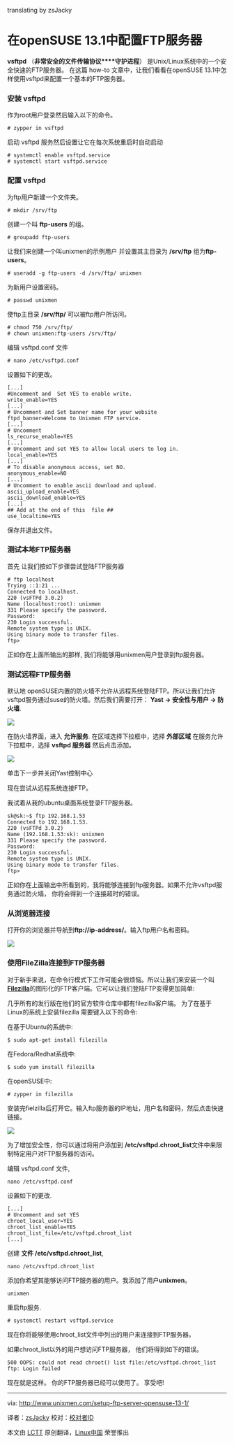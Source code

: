 translating by zsJacky

在openSUSE 13.1中配置FTP服务器
================================================================================
**vsftpd** （**非常****安全的****文件****传输****协议****守护进程**） 是Unix/Linux系统中的一个安全快速的FTP服务器。 在这篇 how-to 文章中，让我们看看在openSUSE 13.1中怎样使用vsftpd来配置一个基本的FTP服务器。

### 安装 vsftpd ###

作为root用户登录然后输入以下的命令。

    # zypper in vsftpd

启动 vsftpd 服务然后设置让它在每次系统重启时自动启动

    # systemctl enable vsftpd.service
    # systemctl start vsftpd.service

### 配置 vsftpd ###

为ftp用户新建一个文件夹。

    # mkdir /srv/ftp

创建一个叫 **ftp-users** 的组。

    # groupadd ftp-users

让我们来创建一个叫unixmen的示例用户 并设置其主目录为 **/srv/ftp** 组为**ftp-users**。

    # useradd -g ftp-users -d /srv/ftp/ unixmen

为新用户设置密码。

    # passwd unixmen

使ftp主目录 **/srv/ftp/** 可以被ftp用户所访问。 

    # chmod 750 /srv/ftp/
    # chown unixmen:ftp-users /srv/ftp/

编辑 vsftpd.conf 文件

    # nano /etc/vsftpd.conf

设置如下的更改。

    [...]
    #Uncomment and  Set YES to enable write.
    write_enable=YES
    [...]
    # Uncomment and Set banner name for your website
    ftpd_banner=Welcome to Unixmen FTP service.
    [...]
    # Uncomment
    ls_recurse_enable=YES
    [...]
    # Uncomment and set YES to allow local users to log in.
    local_enable=YES
    [...]
    # To disable anonymous access, set NO.
    anonymous_enable=NO
    [...]
    # Uncomment to enable ascii download and upload.
    ascii_upload_enable=YES
    ascii_download_enable=YES
    [...]
    ## Add at the end of this  file ##
    use_localtime=YES

保存并退出文件。

### 测试本地FTP服务器 ###

首先 让我们按如下步骤尝试登陆FTP服务器

    # ftp localhost
    Trying ::1:21 ...
    Connected to localhost.
    220 (vsFTPd 3.0.2)
    Name (localhost:root): unixmen
    331 Please specify the password.
    Password: 
    230 Login successful.
    Remote system type is UNIX.
    Using binary mode to transfer files.
    ftp>

正如你在上面所输出的那样, 我们将能够用unixmen用户登录到ftp服务器。
### 测试远程FTP服务器 ###

默认地 openSUSE内置的防火墙不允许从远程系统登陆FTP。所以让我们允许vsftpd服务通过suse的防火墙。然后我们需要打开： **Yast -> 安全性与用户 -> 防火墙**.

![](http://180016988.r.cdn77.net/wp-content/uploads/2013/11/openSUSE-12.3-Running-Oracle-VM-VirtualBox_001.jpg)

在防火墙界面，进入 **允许服务**. 在区域选择下拉框中，选择 **外部区域** 在服务允许下拉框中，选择 **vsftpd 服务器** 然后点击添加。

![](http://180016988.r.cdn77.net/wp-content/uploads/2013/11/openSUSE-12.3-Running-Oracle-VM-VirtualBox_004.jpg)

单击下一步并关闭Yast控制中心

现在尝试从远程系统连接FTP。

我试着从我的ubuntu桌面系统登录FTP服务器。

    sk@sk:~$ ftp 192.168.1.53
    Connected to 192.168.1.53.
    220 (vsFTPd 3.0.2)
    Name (192.168.1.53:sk): unixmen
    331 Please specify the password.
    Password:
    230 Login successful.
    Remote system type is UNIX.
    Using binary mode to transfer files.
    ftp>

正如你在上面输出中所看到的，我将能够连接到ftp服务器。如果不允许vsftpd服务通过防火墙， 你将会得到一个连接超时的错误。

### 从浏览器连接 ###

打开你的浏览器并导航到**ftp://ip-address/**。输入ftp用户名和密码。

![](http://180016988.r.cdn77.net/wp-content/uploads/2013/11/Index-of-ftp-192.168.1.53-Mozilla-Firefox_005.jpg)

### 使用FileZilla连接到FTP服务器 ###

对于新手来说，在命令行模式下工作可能会很烦恼。所以让我们来安装一个叫[**Filezilla**][1]的图形化的FTP客户端。它可以让我们登陆FTP变得更加简单:

几乎所有的发行版在他们的官方软件仓库中都有filezilla客户端。 为了在基于Linux的系统上安装filezilla 需要键入以下的命令:

在基于Ubuntu的系统中:

    $ sudo apt-get install filezilla

在Fedora/Redhat系统中:

    $ sudo yum install filezilla
在openSUSE中:

    # zypper in filezilla

安装完fielzilla后打开它。输入ftp服务器的IP地址，用户名和密码，然后点击快速链接。

![](http://180016988.r.cdn77.net/wp-content/uploads/2013/11/unixmen@192.168.1.53-FileZilla_006.jpg)

为了增加安全性，你可以通过将用户添加到 **/etc/vsftpd.chroot_list**文件中来限制特定用户对FTP服务器的访问。

编辑 vsftpd.conf 文件,

    nano /etc/vsftpd.conf

设置如下的更改.

    [...]
    # Uncomment and set YES
    chroot_local_user=YES
    chroot_list_enable=YES
    chroot_list_file=/etc/vsftpd.chroot_list
    [...]

创建 **文件 /etc/vsftpd.chroot_list**,

    nano /etc/vsftpd.chroot_list

添加你希望其能够访问FTP服务器的用户。我添加了用户**unixmen**。

    unixmen

重启ftp服务.

    # systemctl restart vsftpd.service

现在你将能够使用chroot_list文件中列出的用户来连接到FTP服务器。

如果chroot_list以外的用户想访问FTP服务器， 他们将得到如下的错误。

    500 OOPS: could not read chroot() list file:/etc/vsftpd.chroot_list
    ftp: Login failed

现在就是这样。 你的FTP服务器已经可以使用了。 享受吧!

--------------------------------------------------------------------------------

via: http://www.unixmen.com/setup-ftp-server-opensuse-13-1/

译者：[zsJacky](https://github.com/译者ID) 校对：[校对者ID](https://github.com/校对者ID)

本文由 [LCTT](https://github.com/LCTT/TranslateProject) 原创翻译，[Linux中国](http://linux.cn/) 荣誉推出

[1]:https://filezilla-project.org/
